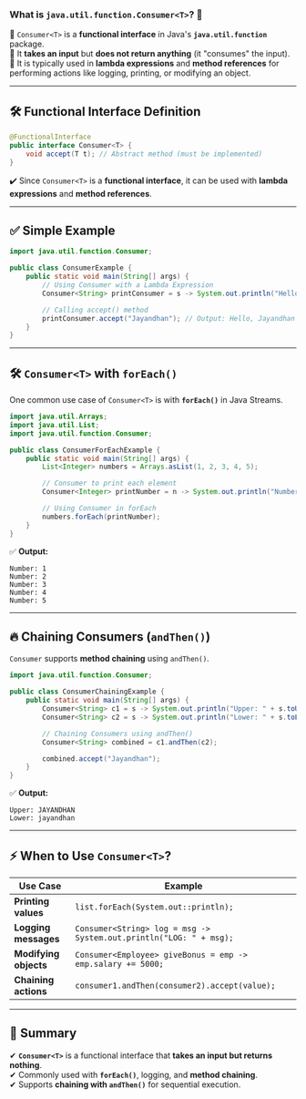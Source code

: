 ### **What is `java.util.function.Consumer<T>`?** 🤯  

🔹 `Consumer<T>` is a **functional interface** in Java's **`java.util.function`** package.  
🔹 It **takes an input** but **does not return anything** (it "consumes" the input).  
🔹 It is typically used in **lambda expressions** and **method references** for performing actions like logging, printing, or modifying an object.

---

## **🛠 Functional Interface Definition**
```java
@FunctionalInterface
public interface Consumer<T> {
    void accept(T t); // Abstract method (must be implemented)
}
```
✔️ Since `Consumer<T>` is a **functional interface**, it can be used with **lambda expressions** and **method references**.

---

## **✅ Simple Example**
```java
import java.util.function.Consumer;

public class ConsumerExample {
    public static void main(String[] args) {
        // Using Consumer with a Lambda Expression
        Consumer<String> printConsumer = s -> System.out.println("Hello, " + s);

        // Calling accept() method
        printConsumer.accept("Jayandhan"); // Output: Hello, Jayandhan
    }
}
```

---

## **🛠 `Consumer<T>` with `forEach()`**
One common use case of `Consumer<T>` is with **`forEach()`** in Java Streams.

```java
import java.util.Arrays;
import java.util.List;
import java.util.function.Consumer;

public class ConsumerForEachExample {
    public static void main(String[] args) {
        List<Integer> numbers = Arrays.asList(1, 2, 3, 4, 5);

        // Consumer to print each element
        Consumer<Integer> printNumber = n -> System.out.println("Number: " + n);

        // Using Consumer in forEach
        numbers.forEach(printNumber);
    }
}
```
✅ **Output:**
```
Number: 1
Number: 2
Number: 3
Number: 4
Number: 5
```

---

## **🔥 Chaining Consumers (`andThen()`)**
`Consumer` supports **method chaining** using `andThen()`.  

```java
import java.util.function.Consumer;

public class ConsumerChainingExample {
    public static void main(String[] args) {
        Consumer<String> c1 = s -> System.out.println("Upper: " + s.toUpperCase());
        Consumer<String> c2 = s -> System.out.println("Lower: " + s.toLowerCase());

        // Chaining Consumers using andThen()
        Consumer<String> combined = c1.andThen(c2);

        combined.accept("Jayandhan");
    }
}
```
✅ **Output:**
```
Upper: JAYANDHAN
Lower: jayandhan
```

---

## **⚡ When to Use `Consumer<T>`?**
| Use Case | Example |
|----------|---------|
| **Printing values** | `list.forEach(System.out::println);` |
| **Logging messages** | `Consumer<String> log = msg -> System.out.println("LOG: " + msg);` |
| **Modifying objects** | `Consumer<Employee> giveBonus = emp -> emp.salary += 5000;` |
| **Chaining actions** | `consumer1.andThen(consumer2).accept(value);` |

---

## **🚀 Summary**
✔ **`Consumer<T>`** is a functional interface that **takes an input but returns nothing**.  
✔ Commonly used with **`forEach()`**, logging, and **method chaining**.  
✔ Supports **chaining with `andThen()`** for sequential execution.  